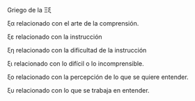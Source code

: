 Griego de la Ξξ

ξα relacionado con el arte de la comprensión.

ξε relacionado con la instrucción

ξη relacionado con la dificultad de la instrucción

ξι relacionado con lo difícil o lo incomprensible.

ξο relacionado con la percepción de lo que se quiere entender.

ξυ relacionado con lo que se trabaja en entender.